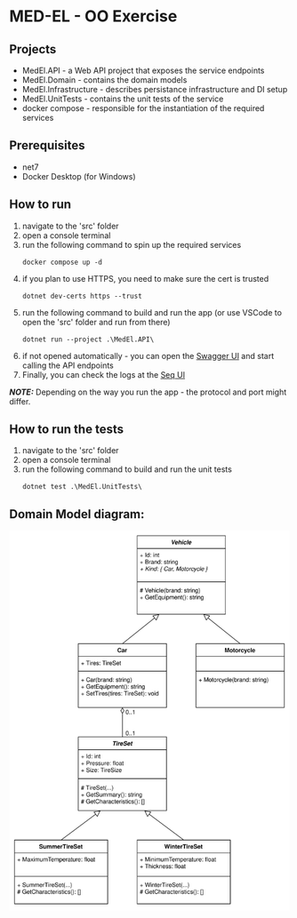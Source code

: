 # MED-EL - OO Exercise

## Projects
- MedEl.API - a Web API project that exposes the service endpoints
- MedEl.Domain - contains the domain models
- MedEl.Infrastructure - describes persistance infrastructure and DI setup
- MedEl.UnitTests - contains the unit tests of the service
- docker compose - responsible for the instantiation of the required services

## Prerequisites
- net7
- Docker Desktop (for Windows)

## How to run

1. navigate to the 'src' folder
1. open a console terminal
1. run the following command to spin up the required services
    ```
    docker compose up -d
    ```
1. if you plan to use HTTPS, you need to make sure the cert is trusted
    ```
    dotnet dev-certs https --trust
    ```
1. run the following command to build and run the app (or use VSCode to open the 'src' folder and run from there)
    ```
    dotnet run --project .\MedEl.API\
    ```
1. if not opened automatically - you can open the [Swagger UI](http://localhost:5253/swagger) and start calling the API endpoints
1. Finally, you can check the logs at the [Seq UI](http://localhost:5341/#/events)

**_NOTE:_** Depending on the way you run the app - the protocol and port might differ.
    

## How to run the tests

1. navigate to the 'src' folder
1. open a console terminal
1. run the following command to build and run the unit tests
    ```
    dotnet test .\MedEl.UnitTests\
    ```

## Domain Model diagram:
![class diagram](docs/MED-EL.svg)